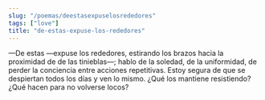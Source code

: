 ```yaml
---
slug: "/poemas/deestasexpuselosrededores"
tags: ["love"]
title: "de-estas-expuse-los-rededores"
---
```

—De estas —expuse los rededores, estirando los brazos hacia la proximidad de de las tinieblas—; hablo de la soledad, de la uniformidad, de perder la conciencia entre acciones repetitivas. Estoy segura de que se despiertan todos los días y ven lo mismo. ¿Qué los mantiene resistiendo? ¿Qué hacen para no volverse locos?